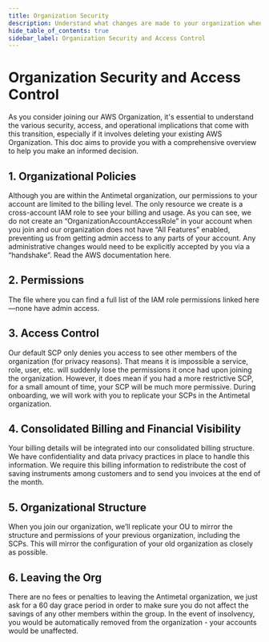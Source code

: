 ```yaml
---
title: Organization Security
description: Understand what changes are made to your organization when you connect Antimetal.
hide_table_of_contents: true
sidebar_label: Organization Security and Access Control
---
```


# Organization Security and Access Control

As you consider joining our AWS Organization, it's essential to understand the various security, access, and operational implications that come with this transition, especially if it involves deleting your existing AWS Organization. This doc aims to provide you with a comprehensive overview to help you make an informed decision.

## 1. Organizational Policies

Although you are within the Antimetal organization, our permissions to your account are limited to the billing level. The only resource we create is a cross-account IAM role to see your billing and usage. As you can see, we do not create an “OrganizationAccountAccessRole” in your account when you join and our organization does not have “All Features” enabled, preventing us from getting admin access to any parts of your account. Any administrative changes would need to be explicitly accepted by you via a “handshake”. Read the AWS documentation here.

## 2. Permissions

The file where you can find a full list of the IAM role permissions linked here—none have admin access.

## 3. Access Control

Our default SCP only denies you access to see other members of the organization (for privacy reasons). That means it is impossible a service, role, user, etc. will suddenly lose the permissions it once had upon joining the organization. However, it does mean if you had a more restrictive SCP, for a small amount of time, your SCP will be much more permissive. During onboarding, we will work with you to replicate your SCPs in the Antimetal organization.

## 4. Consolidated Billing and Financial Visibility

Your billing details will be integrated into our consolidated billing structure. We have confidentiality and data privacy practices in place to handle this information. We require this billing information to redistribute the cost of saving instruments among customers and to send you invoices at the end of the month.

## 5. Organizational Structure

When you join our organization, we’ll replicate your OU to mirror the structure and permissions of your previous organization, including the SCPs. This will mirror the configuration of your old organization as closely as possible.

## 6. Leaving the Org

There are no fees or penalties to leaving the Antimetal organization, we just ask for a 60 day grace period in order to make sure you do not affect the savings of any other members within the group. In the event of insolvency, you would be automatically removed from the organization - your accounts would be unaffected.
